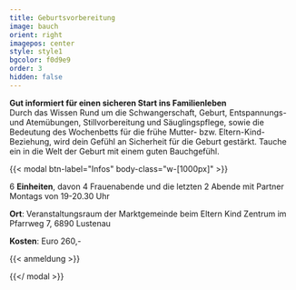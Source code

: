 ```yaml
---
title: Geburtsvorbereitung
image: bauch
orient: right
imagepos: center
style: style1
bgcolor: f0d9e9
order: 3
hidden: false
---
```

**Gut informiert für einen sicheren Start ins Familienleben**\
Durch das Wissen Rund um die Schwangerschaft, Geburt, Entspannungs- und Atemübungen, Stillvorbereitung und Säuglingspflege, sowie die Bedeutung des Wochenbetts für die frühe Mutter- bzw. Eltern-Kind-Beziehung, wird dein Gefühl an Sicherheit für die Geburt gestärkt. Tauche ein in die Welt der Geburt mit einem guten Bauchgefühl.

{{< modal btn-label="Infos" body-class="w-\[1000px]" >}}

6 **Einheiten**, davon 4 Frauenabende und die letzten 2 Abende mit Partner\
Montags von 19-20.30 Uhr

**Ort**: Veranstaltungsraum der Marktgemeinde beim Eltern Kind Zentrum im Pfarrweg 7, 6890 Lustenau

**Kosten**: Euro 260,-

{{< anmeldung >}}

{{</ modal >}}

